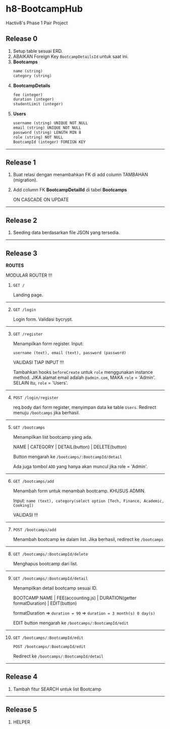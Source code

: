 # h8-BootcampHub
Hactiv8's Phase 1 Pair Project


## Release 0
1. Setup table sesuai ERD.
2. ABAIKAN Foreign Key `BootcampDetailsId` untuk saat ini.
3. **Bootcamps**
   ```txt
   name (string)
   category (string)
   ```
4. **BootcampDetails**
   ```txt
   fee (integer)
   duration (integer)
   studentLimit (integer)
   ```
5. **Users**
   ```txt
   username (string) UNIQUE NOT NULL
   email (string) UNIQUE NOT NULL
   password (string) LENGTH MIN 8
   role (string) NOT NULL
   BootcampId (integer) FOREIGN KEY
   ```
____________________________________

## Release 1
1. Buat relasi dengan menambahkan FK di add column TAMBAHAN (migration).
2. Add column FK **BootcampDetailId** di tabel **Bootcamps**

   ON CASCADE ON UPDATE
____________________________________

## Release 2
1. Seeding data berdasarkan file JSON yang tersedia.
____________________________________

## Release 3
**ROUTES**

MODULAR ROUTER !!!

1. `GET /`

   Landing page.
____________________________________

2. `GET /login`

   Login form. Validasi bycrypt.
____________________________________

3. `GET /register`

   Menampilkan form register.
   Input:
   
   `username (text), email (text), password (password)`

   VALIDASI TIAP INPUT !!!

   Tambahkan hooks `beforeCreate` untuk `role` menggunakan instance method. JIKA alamat email adalah `@admin.com`, MAKA `role` = 'Admin'. SELAIN itu, `role` = 'Users'.
____________________________________

4. `POST /login/register`

   req.body dari form register, menyimpan data ke table `Users`. Redirect menuju `/bootcamps` jika berhasil.
____________________________________

5. `GET /bootcamps`

   Menampilkan list bootcamp yang ada.

   NAME  |  CATEGORY  |  DETAIL(button)  |  DELETE(button)

   Button mengarah ke `/bootcamps/:BootcampId/detail`

   Ada juga tombol `ADD` yang hanya akan muncul jika role = 'Admin'.
____________________________________

6. `GET /bootcamps/add`

   Menambah form untuk menambah bootcamp. KHUSUS ADMIN.

   Input:
   `name (text), category(select option [Tech, Finance, Academic, Cooking])`

   VALIDASI !!!
____________________________________

7. `POST /bootcamps/add`

   Menambah bootcamp ke dalam list. Jika berhasil, redirect ke `/bootcamps`
____________________________________

8. `GET /bootcamps/:BootcampId/delete`

   Menghapus bootcamp dari list.
____________________________________

9. `GET /bootcamps/:BootcampId/detail`

   Menampilkan detail bootcamp sesuai ID.

   BOOTCAMP NAME  |  FEE(accounting.js)  |  DURATION(getter formatDuration)  |  EDIT(button)

   formatDuration => `duration = 90` => `duration = 3 month(s) 0 day(s)`

   EDIT button mengarah ke `/bootcamps/:BootcampId/edit`
____________________________________

10. `GET /bootcamps/:BootcampId/edit`

    `POST /bootcamps/:BootcampId/edit`

    Redirect ke `/bootcamps/:BootcampId/detail`
____________________________________

## Release 4
1. Tambah fitur SEARCH untuk list Bootcamp
____________________________________

## Release 5
1. HELPER